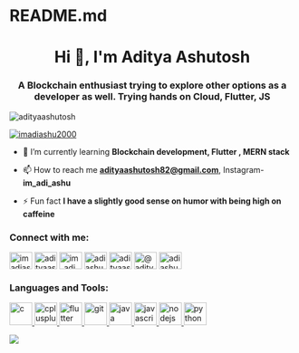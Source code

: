 # README.md
<h1 align="center">Hi 👋, I'm Aditya Ashutosh</h1>
<h3 align="center">A Blockchain enthusiast trying to explore other options as a developer as well. Trying hands on Cloud, Flutter, JS</h3>

<p align="left"> <img src="https://komarev.com/ghpvc/?username=adityaashutosh&label=Profile%20views&color=0e75b6&style=flat" alt="adityaashutosh" /> </p>



<p align="left"> <a href="https://twitter.com/imadiashu2000" target="blank"><img src="https://img.shields.io/twitter/follow/imadiashu2000?logo=twitter&style=for-the-badge" alt="imadiashu2000" /></a> </p>

- 🌱 I’m currently learning **Blockchain development, Flutter , MERN stack**


- 📫 How to reach me **adityaashutosh82@gmail.com**, Instagram- **im_adi_ashu**
- ⚡ Fun fact **I have a slightly good sense on humor with being high on caffeine**

<h3 align="left">Connect with me:</h3>
<p align="left">
<a href="https://twitter.com/imadiashu2000" target="blank"><img align="center" src="https://cdn.jsdelivr.net/npm/simple-icons@3.0.1/icons/twitter.svg" alt="imadiashu2000" height="30" width="40" /></a>
<a href="https://linkedin.com/in/adityaashutosh" target="blank"><img align="center" src="https://cdn.jsdelivr.net/npm/simple-icons@3.0.1/icons/linkedin.svg" alt="adityaashutosh" height="30" width="40" /></a>
<a href="https://instagram.com/im_adi_ashu" target="blank"><img align="center" src="https://cdn.jsdelivr.net/npm/simple-icons@3.0.1/icons/instagram.svg" alt="im_adi_ashu" height="30" width="40" /></a>
<a href="https://www.codechef.com/users/adiashu" target="blank"><img align="center" src="https://cdn.jsdelivr.net/npm/simple-icons@3.1.0/icons/codechef.svg" alt="adiashu" height="30" width="40" /></a>
<a href="https://www.hackerrank.com/adityaashutosh" target="blank"><img align="center" src="https://cdn.jsdelivr.net/npm/simple-icons@3.0.1/icons/hackerrank.svg" alt="adityaashutosh" height="30" width="40" /></a>
<a href="https://www.hackerearth.com/@adityaashutosh" target="blank"><img align="center" src="https://cdn.jsdelivr.net/npm/simple-icons@3.0.1/icons/hackerearth.svg" alt="@adityaashutosh" height="30" width="40" /></a>
<a href="https://auth.geeksforgeeks.org/user/adiashu2000" target="blank"><img align="center" src="https://cdn.jsdelivr.net/npm/simple-icons@3.0.1/icons/geeksforgeeks.svg" alt="adiashu2000" height="30" width="40" /></a>
</p>

<h3 align="left">Languages and Tools:</h3>
<p align="left"> <a href="https://www.cprogramming.com/" target="_blank"> <img src="https://devicons.github.io/devicon/devicon.git/icons/c/c-original.svg" alt="c" width="40" height="40"/> </a> <a href="https://www.w3schools.com/cpp/" target="_blank"> <img src="https://devicons.github.io/devicon/devicon.git/icons/cplusplus/cplusplus-original.svg" alt="cplusplus" width="40" height="40"/> </a> <a href="https://flutter.dev" target="_blank"> <img src="https://www.vectorlogo.zone/logos/flutterio/flutterio-icon.svg" alt="flutter" width="40" height="40"/> </a> <a href="https://git-scm.com/" target="_blank"> <img src="https://www.vectorlogo.zone/logos/git-scm/git-scm-icon.svg" alt="git" width="40" height="40"/> </a> <a href="https://www.java.com" target="_blank"> <img src="https://devicons.github.io/devicon/devicon.git/icons/java/java-original-wordmark.svg" alt="java" width="40" height="40"/> </a> <a href="https://developer.mozilla.org/en-US/docs/Web/JavaScript" target="_blank"> <img src="https://devicons.github.io/devicon/devicon.git/icons/javascript/javascript-original.svg" alt="javascript" width="40" height="40"/> </a> <a href="https://nodejs.org" target="_blank"> <img src="https://devicons.github.io/devicon/devicon.git/icons/nodejs/nodejs-original-wordmark.svg" alt="nodejs" width="40" height="40"/> </a> <a href="https://www.python.org" target="_blank"> <img src="https://devicons.github.io/devicon/devicon.git/icons/python/python-original.svg" alt="python" width="40" height="40"/> </a> </p>

<img src = "https://github-readme-stats.vercel.app/api?username=AdityaAshutosh&&show_icons=true&title_color=ffffff&icon_color=bb2acf&text_color=daf7dc&bg_color=151515" >
